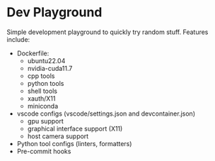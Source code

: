 # Dev Playground

Simple development playground to quickly try random stuff. Features include:

- Dockerfile:
  - ubuntu22.04
  - nvidia-cuda11.7
  - cpp tools
  - python tools
  - shell tools
  - xauth/X11
  - miniconda
- vscode configs (vscode/settings.json and devcontainer.json)
  - gpu support
  - graphical interface support (X11)
  - host camera support
- Python tool configs (linters, formatters)
- Pre-commit hooks
